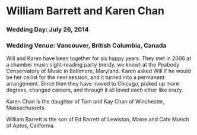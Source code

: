 # William Barrett and Karen Chan

### Wedding Day: July 26, 2014 

### Wedding Venue: Vancouver, British Columbia, Canada

Will and Karen have been together for six happy years. They met in 2006 at a chamber music sight-reading party (nerdy, we know) at the Peabody Conservatory of Music in Baltimore, Maryland. Karen asked Will if he would be her cellist for the next session, and it turned into a permanent arrangement. Since then they have moved to Chicago, picked up more degrees, changed careers, and through it all loved each other like crazy.

Karen Chan is the daughter of Tom and Kay Chan of Winchester, Massachussets.

William Barrett is the son of Ed Barrett of Lewiston, Maine and Cate Munch of Aptos, California.

